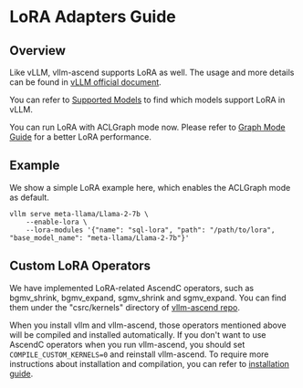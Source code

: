 # LoRA Adapters Guide

## Overview
Like vLLM, vllm-ascend supports LoRA as well. The usage and more details can be found in [vLLM official document](https://docs.vllm.ai/en/latest/features/lora.html).

You can refer to [Supported Models](https://docs.vllm.ai/en/latest/models/supported_models.html#list-of-text-only-language-models) to find which models support LoRA in vLLM.

You can run LoRA with ACLGraph mode now. Please refer to [Graph Mode Guide](./graph_mode.md) for a better LoRA performance.

## Example
We show a simple LoRA example here, which enables the ACLGraph mode as default.
```shell
vllm serve meta-llama/Llama-2-7b \
    --enable-lora \
    --lora-modules '{"name": "sql-lora", "path": "/path/to/lora", "base_model_name": "meta-llama/Llama-2-7b"}'
```

## Custom LoRA Operators

We have implemented LoRA-related AscendC operators, such as bgmv_shrink, bgmv_expand, sgmv_shrink and sgmv_expand. You can find them under the "csrc/kernels" directory of [vllm-ascend repo](https://github.com/vllm-project/vllm-ascend.git).

When you install vllm and vllm-ascend, those operators mentioned above will be compiled and installed automatically. If you don't want to use AscendC operators when you run vllm-ascend, you should set `COMPILE_CUSTOM_KERNELS=0` and reinstall vllm-ascend. To require more instructions about installation and compilation, you can refer to [installation guide](../../installation.html).
